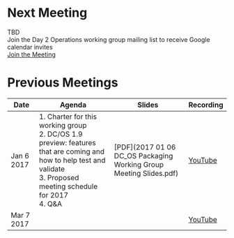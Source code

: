 # Next Meeting
TBD<br>
Join the Day 2 Operations working group mailing list to receive Google calendar invites <br>
[Join the Meeting](
https://zoom.us/j/5214852707)

# Previous Meetings

| Date | Agenda | Slides | Recording |
|------|--------|--------|-----------|
| Jan 6 2017 | 1. Charter for this working group <br> 2. DC/OS 1.9 preview: features that are coming and how to help test and validate <br> 3. Proposed meeting schedule for 2017 <br> 4. Q&A | [PDF](2017 01 06 DC_OS Packaging Working Group Meeting Slides.pdf) | [YouTube](https://www.youtube.com/watch?v=Olkt459k2-8&index=1&list=PLVWqoBEzghqfQT3JKnaS7k8KJE177UWjK) |
| Mar 7 2017 | | | [YouTube](https://youtu.be/ykPtCvqSVEU?list=PLVWqoBEzghqcXot83lXTreTacEeJ5suLi)|
